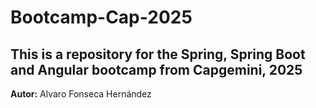 # Bootcamp-Cap-2025

## This is a repository for the Spring, Spring Boot and Angular bootcamp from Capgemini, 2025


**Autor:** Alvaro Fonseca Hernández